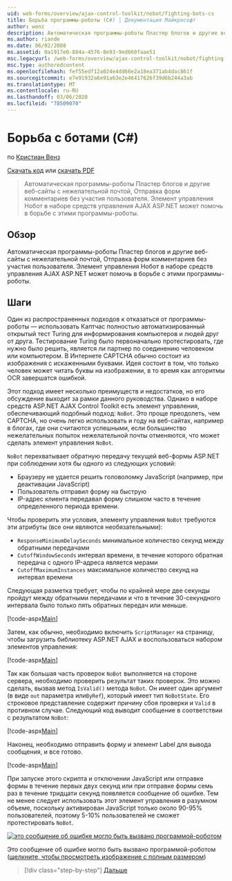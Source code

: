 ```yaml
---
uid: web-forms/overview/ajax-control-toolkit/nobot/fighting-bots-cs
title: Борьба программы-роботы (C#) | Документация Майкрософт
author: wenz
description: Автоматическая программы-роботы Пластер блогов и другие веб-сайты с нежелательной почтой, Отправка форм комментариев без участия пользователя. Элемент управления Нобот в ASP.NET AJAX Con...
ms.author: riande
ms.date: 06/02/2008
ms.assetid: 0a1917e0-884a-4576-8e93-9ed660faae51
msc.legacyurl: /web-forms/overview/ajax-control-toolkit/nobot/fighting-bots-cs
msc.type: authoredcontent
ms.openlocfilehash: fef55edf12a024e4dd66e2a18ea371ab4dac861f
ms.sourcegitcommit: e7e91932a6e91a63e2e46417626f39d6b244a3ab
ms.translationtype: MT
ms.contentlocale: ru-RU
ms.lasthandoff: 03/06/2020
ms.locfileid: "78509070"
---
```

# <a name="fighting-bots-c"></a>Борьба с ботами (C#)

по [Кристиан Венз](https://github.com/wenz)

[Скачать код](https://download.microsoft.com/download/9/3/f/93f8daea-bebd-4821-833b-95205389c7d0/NoBot0.cs.zip) или [скачать PDF](https://download.microsoft.com/download/b/6/a/b6ae89ee-df69-4c87-9bfb-ad1eb2b23373/nobot0CS.pdf)

> Автоматическая программы-роботы Пластер блогов и другие веб-сайты с нежелательной почтой, Отправка форм комментариев без участия пользователя. Элемент управления Нобот в наборе средств управления AJAX ASP.NET может помочь в борьбе с этими программы-роботы.

## <a name="overview"></a>Обзор

Автоматическая программы-роботы Пластер блогов и другие веб-сайты с нежелательной почтой, Отправка форм комментариев без участия пользователя. Элемент управления Нобот в наборе средств управления AJAX ASP.NET может помочь в борьбе с этими программы-роботы.

## <a name="steps"></a>Шаги

Один из распространенных подходов к отказаться от программы-роботы — использовать Каптчас полностью автоматизированный открытый тест Turing для информирования компьютеров и людей друг от друга. Тестирование Turing было первоначально протестировать, где нужно было решить, является ли партнер по соединению человеком или компьютером. В Интернете CAPTCHA обычно состоит из изображения с искаженными буквами. Идея состоит в том, что только человек может читать буквы на изображении, в то время как алгоритмы OCR завершатся ошибкой.

Этот подход имеет несколько преимуществ и недостатков, но его обсуждение выходит за рамки данного руководства. Однако в наборе средств ASP.NET AJAX Control Toolkit есть элемент управления, обеспечивающий подобный подход: `NoBot`. Это проще преодолеть, чем CAPTCHA, но очень легко использовать и году на веб-сайтах, например в блогах, где они считаются успешными, если большинство нежелательных попыток нежелательной почты отменяются, что может сделать элемент управления `NoBot`.

`NoBot` перехватывает обратную передачу текущей веб-формы ASP.NET при соблюдении хотя бы одного из следующих условий:

- Браузеру не удается решить головоломку JavaScript (например, при деактивации JavaScript)
- Пользователь отправил форму на быструю
- IP-адрес клиента передавал форму слишком часто в течение определенного периода времени.

Чтобы проверить эти условия, элементу управления `NoBot` требуются эти атрибуты (все они являются необязательными):

- `ResponseMinimumDelaySeconds` минимальное количество секунд между обратными передачами
- `CutoffWindowSeconds` интервал времени, в течение которого обратная передача с одного IP-адреса является мерами
- `CutoffMaximumInstances` максимальное количество секунд на интервал времени

Следующая разметка требует, чтобы по крайней мере две секунды пройдут между обратными передачами и что в течение 30-секундного интервала было только пять обратных передач или меньше.

[!code-aspx[Main](fighting-bots-cs/samples/sample1.aspx)]

Затем, как обычно, необходимо включить `ScriptManager` на страницу, чтобы загрузить библиотеку ASP.NET AJAX и воспользоваться набором элементов управления:

[!code-aspx[Main](fighting-bots-cs/samples/sample2.aspx)]

Так как большая часть проверок `NoBot` выполняется на стороне сервера, необходимо проверить результат таких проверок. Это можно сделать, вызвав метод `IsValid()` метода `NoBot`. Он имеет один аргумент (в виде `out` параметра или`ByRef`), который имеет тип `NoBotState`. Его строковое представление содержит причину сбоя проверки и `Valid` в противном случае. Следующий код выводит сообщение в соответствии с результатом `NoBot`:

[!code-aspx[Main](fighting-bots-cs/samples/sample3.aspx)]

Наконец, необходимо отправить форму и элемент Label для вывода сообщения, и все готово.

[!code-aspx[Main](fighting-bots-cs/samples/sample4.aspx)]

При запуске этого скрипта и отключении JavaScript или отправке формы в течение первых двух секунд или при отправке формы семь раз в течение тридцати секунд появляется сообщение об ошибке. Тем не менее следует использовать этот элемент управления в разумном объеме, поскольку активирован JavaScript только около 90-95% пользователей, поэтому 5-10% пользователей не сможет протестировать `NoBot`.

[![это сообщение об ошибке могло быть вызвано программой-роботом](fighting-bots-cs/_static/image2.png)](fighting-bots-cs/_static/image1.png)

Это сообщение об ошибке могло быть вызвано программой-роботом ([щелкните, чтобы просмотреть изображение с полным размером](fighting-bots-cs/_static/image3.png))

> [!div class="step-by-step"]
> [Дальше](fighting-bots-vb.md)
